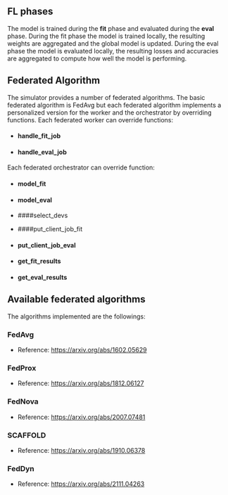 ## FL phases
The model is trained during the **fit** phase and evaluated during the **eval** phase.
During the fit phase the model is trained locally, the resulting weights are aggregated and the global model is updated.
During the eval phase the model is evaluated locally, the resulting losses and accuracies are aggregated to compute how
well the model is performing.

## Federated Algorithm
The simulator provides a number of federated algorithms. The basic federated algorithm is FedAvg but each federated algorithm 
implements a personalized version for the worker and the orchestrator by overriding functions. 
Each federated worker can override functions:

- #### handle_fit_job

- #### handle_eval_job

Each federated orchestrator can override function:

- #### model_fit

- #### model_eval

- ####select_devs

- ####put_client_job_fit

- #### put_client_job_eval

- #### get_fit_results

- #### get_eval_results

## Available federated algorithms

The algorithms implemented are the followings:

### FedAvg
- Reference: https://arxiv.org/abs/1602.05629

### FedProx
- Reference: https://arxiv.org/abs/1812.06127

### FedNova
- Reference: https://arxiv.org/abs/2007.07481

### SCAFFOLD
- Reference: https://arxiv.org/abs/1910.06378

### FedDyn
- Reference: https://arxiv.org/abs/2111.04263
